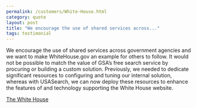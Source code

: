 ```yaml
---
permalink: /customers/White-House.html
category: quote
layout: post
title: "We encourage the use of shared services across..."
tags: testimonial
---
```

We encourage the use of shared services across government agencies and we want to make WhiteHouse.gov an example for others to follow. It would not be possible to match the value of GSA’s free search service by procuring or building a custom solution. Previously, we needed to dedicate significant resources to configuring and tuning our internal solution, whereas with USASearch, we can now deploy these resources to enhance the features of and technology supporting the White House website.
<p><a href="http://www.whitehouse.gov/">The White House</a></p>
